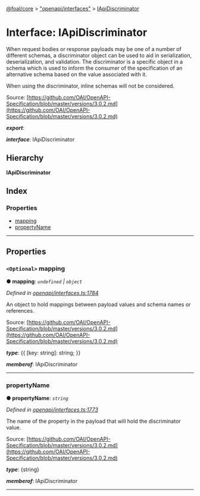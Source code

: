 [@foal/core](../README.md) > ["openapi/interfaces"](../modules/_openapi_interfaces_.md) > [IApiDiscriminator](../interfaces/_openapi_interfaces_.iapidiscriminator.md)

# Interface: IApiDiscriminator

When request bodies or response payloads may be one of a number of different schemas, a discriminator object can be used to aid in serialization, deserialization, and validation. The discriminator is a specific object in a schema which is used to inform the consumer of the specification of an alternative schema based on the value associated with it.

When using the discriminator, inline schemas will not be considered.

Source: [https://github.com/OAI/OpenAPI-Specification/blob/master/versions/3.0.2.md](https://github.com/OAI/OpenAPI-Specification/blob/master/versions/3.0.2.md)

*__export__*: 

*__interface__*: IApiDiscriminator

## Hierarchy

**IApiDiscriminator**

## Index

### Properties

* [mapping](_openapi_interfaces_.iapidiscriminator.md#mapping)
* [propertyName](_openapi_interfaces_.iapidiscriminator.md#propertyname)

---

## Properties

<a id="mapping"></a>

### `<Optional>` mapping

**● mapping**: *`undefined` \| `object`*

*Defined in [openapi/interfaces.ts:1784](https://github.com/FoalTS/foal/blob/7934e4d7/packages/core/src/openapi/interfaces.ts#L1784)*

An object to hold mappings between payload values and schema names or references.

Source: [https://github.com/OAI/OpenAPI-Specification/blob/master/versions/3.0.2.md](https://github.com/OAI/OpenAPI-Specification/blob/master/versions/3.0.2.md)

*__type__*: {{ \[key: string\]: string; }}

*__memberof__*: IApiDiscriminator

___
<a id="propertyname"></a>

###  propertyName

**● propertyName**: *`string`*

*Defined in [openapi/interfaces.ts:1773](https://github.com/FoalTS/foal/blob/7934e4d7/packages/core/src/openapi/interfaces.ts#L1773)*

The name of the property in the payload that will hold the discriminator value.

Source: [https://github.com/OAI/OpenAPI-Specification/blob/master/versions/3.0.2.md](https://github.com/OAI/OpenAPI-Specification/blob/master/versions/3.0.2.md)

*__type__*: {string}

*__memberof__*: IApiDiscriminator

___


